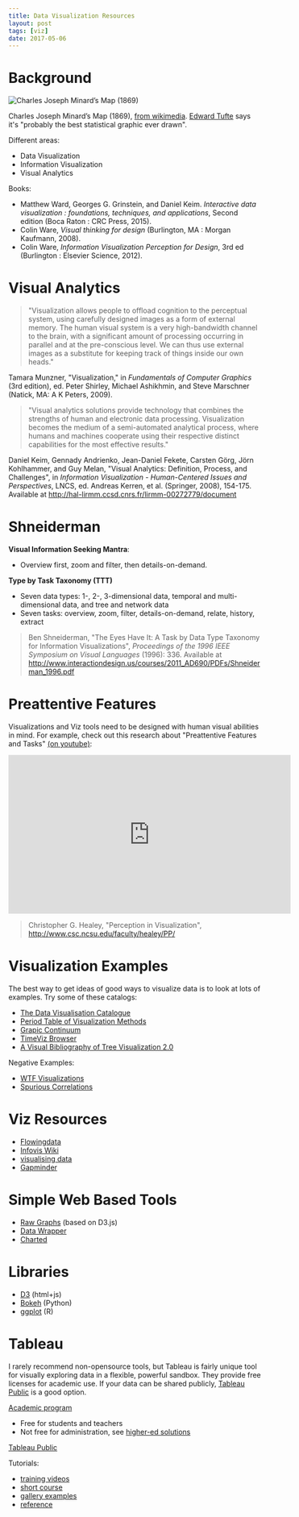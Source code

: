 ```yaml
---
title: Data Visualization Resources 
layout: post
tags: [viz]
date: 2017-05-06
---
```


# Background

![Charles Joseph Minard’s Map (1869)](https://upload.wikimedia.org/wikipedia/commons/2/29/Minard.png)

Charles Joseph Minard’s Map (1869), [from wikimedia](https://commons.wikimedia.org/wiki/File:Minard.png).
[Edward Tufte](http://www.edwardtufte.com/tufte/posters) says it's "probably the best statistical graphic ever drawn".

Different areas:
- Data Visualization
- Information Visualization
- Visual Analytics 

Books:
- Matthew Ward, Georges G. Grinstein, and Daniel Keim. *Interactive data visualization : foundations, techniques, and applications*, Second edition (Boca Raton : CRC Press, 2015).
- Colin Ware, *Visual thinking for design* (Burlington, MA : Morgan Kaufmann, 2008).
- Colin Ware, *Information Visualization Perception for Design*, 3rd ed (Burlington : Elsevier Science, 2012).

# Visual Analytics

> "Visualization allows people to offload cognition to the perceptual system, using carefully designed images as a form of external memory. 
> The human visual system is a very high-bandwidth channel to the brain, with a significant amount of processing occurring in parallel and at the pre-conscious level. 
> We can thus use external images as a substitute for keeping track of things inside our own heads."
 
Tamara Munzner, "Visualization," in *Fundamentals of Computer Graphics* (3rd edition), ed. Peter Shirley, Michael Ashikhmin, and Steve Marschner (Natick, MA: A K Peters, 2009).

> "Visual analytics solutions provide technology that combines the strengths of human and electronic data processing. 
> Visualization becomes the medium of a semi-automated analytical process, where humans and machines cooperate using their respective distinct capabilities for the most effective results."

Daniel Keim, Gennady Andrienko, Jean-Daniel Fekete, Carsten Görg, Jörn Kohlhammer, and Guy Melan, "Visual Analytics: Definition, Process, and Challenges", in *Information Visualization - Human-Centered Issues and Perspectives*, LNCS, ed. Andreas Kerren, et al. (Springer, 2008), 154-175. Available at http://hal-lirmm.ccsd.cnrs.fr/lirmm-00272779/document

# Shneiderman

**Visual Information Seeking Mantra**:
- Overview first, zoom and filter, then details-on-demand.

**Type by Task Taxonomy (TTT)**
- Seven data types: 
    1-, 2-, 3-dimensional data, temporal and multi-dimensional data, and tree and network data
- Seven tasks: 
    overview, zoom, filter, details-on-demand, relate, history, extract

> Ben Shneiderman, "The  Eyes Have  It: A  Task by Data Type Taxonomy for Information Visualizations", *Proceedings of the 1996 IEEE Symposium on Visual Languages* (1996): 336. Available at http://www.interactiondesign.us/courses/2011_AD690/PDFs/Shneiderman_1996.pdf

# Preattentive Features

Visualizations and Viz tools need to be designed with human visual abilities in mind. 
For example, check out this research about "Preattentive Features and Tasks" [(on youtube)](https://youtu.be/wnvoZxe95bo):

<iframe width="560" height="315" src="https://www.youtube.com/embed/wnvoZxe95bo" frameborder="0" allowfullscreen></iframe>

> Christopher G. Healey, "Perception in Visualization", http://www.csc.ncsu.edu/faculty/healey/PP/

# Visualization Examples

The best way to get ideas of good ways to visualize data is to look at lots of examples.
Try some of these catalogs:
- [The Data Visualisation Catalogue](http://www.datavizcatalogue.com/)
- [Period Table of Visualization Methods](http://www.visual-literacy.org/periodic_table/periodic_table.html)
- [Grapic Continuum](http://visual.ly/graphic-continuum)
- [TimeViz Browser](http://survey.timeviz.net/)
- [A Visual Bibliography of Tree Visualization 2.0](http://vcg.informatik.uni-rostock.de/~hs162/treeposter/poster.html)

Negative Examples:
- [WTF Visualizations](http://viz.wtf/)
- [Spurious Correlations](http://www.tylervigen.com/spurious-correlations)

# Viz Resources

- [Flowingdata](http://flowingdata.com/)
- [Infovis Wiki](http://www.infovis-wiki.net/)
- [visualising data](http://www.visualisingdata.com/)
- [Gapminder](http://www.gapminder.org/)

# Simple Web Based Tools

- [Raw Graphs](http://raw.densitydesign.org/) (based on D3.js)
- [Data Wrapper](https://datawrapper.de/)
- [Charted](http://www.charted.co/)

# Libraries 

- [D3](http://d3js.org/) (html+js)
- [Bokeh](http://bokeh.pydata.org/) (Python)
- [ggplot](http://ggplot2.org/) (R)

# Tableau

I rarely recommend non-opensource tools, but Tableau is fairly unique tool for visually exploring data in a flexible, powerful sandbox. 
They provide free licenses for academic use.
If your data can be shared publicly, [Tableau Public](https://public.tableau.com/) is a good option.

[Academic program](http://www.tableau.com/academic)
- Free for students and teachers 
- Not free for administration, see [higher-ed solutions](http://www.tableau.com/solutions/higher-ed)

[Tableau Public](https://public.tableau.com/)

Tutorials:
- [training videos](https://www.tableau.com/learn/tutorials/on-demand/getting-started)
- [short course](https://www.tableau.com/learn/starter-kit)
- [gallery examples](http://www.tableau.com/learn/gallery)
- [reference](http://www.dataplusscience.com/TableauReferenceGuide/index.htm)
